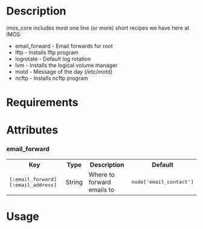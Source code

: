 Description
===========

imos_core includes most one line (or more) short recipes we have here at IMOS:
 * email_forward - Email forwards for root
 * lftp - Installs lftp program
 * logrotate - Default log rotation
 * lvm - Installs the logical volume manager
 * motd - Message of the day (/etc/motd)
 * ncftp - Installs ncftp program

Requirements
============

Attributes
==========

### email_forward
<table>
  <tr>
    <th>Key</th>
    <th>Type</th>
    <th>Description</th>
    <th>Default</th>
  </tr>
  <tr>
    <td><tt>[:email_forward][:email_address]</tt></td>
    <td>String</td>
    <td>Where to forward emails to</td>
    <td><tt>node['email_contact']</tt></td>
  </tr>
</table>

Usage
=====

